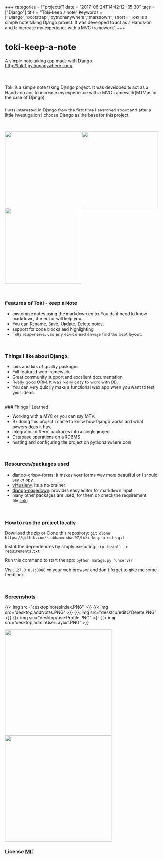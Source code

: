+++
categories = ["projects"]
date = "2017-06-24T14:42:12+05:30"
tags = ["Django"]
title = "Toki-keep a note"
Keywords = ["Django","bootstrap","pythonanywhere","markdown"]
short= "Toki is a simple note taking Django project. It was developed to act as a Hands-on and to increase my experience with a MVC framework"
+++
# toki-keep-a-note

A simple note taking app made with Django. http://toki1.pythonanywhere.com/
##### 

<br>

Toki is a simple note taking Django project. It was developed to act as a Hands-on and to increase my experience with a MVC framework(MTV as in the case of Django).

##### 

I was interested in Django from the first time I searched about and after a little investigation I choose Django as the base for this project.

<br>

<img class="amp-img" src="mobile/home.png" width="250">   <img class="amp-img" src="mobile/addNote.png" width="250">   <img  class="amp-img" src="mobile/notesIndex.png" width="250">

<br>

### Features of Toki - keep a Note
*   customize notes using the markdown editor.You dont need to know markdown, the editor will help you.
*   You can Rename, Save, Update, Delete notes.
*   support for code blocks and highlighting
*   Fully responsive. use any device and always find the best layout.


<br>

### Things I like about Django.
*   Lots and lots of quality packages
*   Full featured web framework
*   Great community support and excellent documentation
*   Really good ORM. It was really easy to work with DB.
*   You can very quickly make a functional web app when you want to test your ideas.


<br>
### Things I Learned

*   Working with a MVC or you can say MTV.
*   By doing this project I came to know how Django works and what powers does it has.
*   integrating differnt packages into a single project
*   Database operations on a RDBMS
*   hosting and configuring the project on pythonanwhere.com


<br>

### Resources/packages used
*   [django-crispy-forms](http://django-crispy-forms.readthedocs.io/en/latest/): it makes your forms way more beautiful or I should say crispy.
*   [virtualenv](https://virtualenv.pypa.io/en/stable/): its a no-brainer.
*   [django-pagedown](https://github.com/timmyomahony/django-pagedown): provides easy editor for markdown input.
*   many other packages are used, for them do check the requirement file.[link](https://github.com/shubhamnishad97/toki-keep-a-note/blob/master/requirements.txt): 


<br>

### How to run the project locally
Download the [zip](https://github.com/shubhamnishad97/toki-keep-a-note/archive/master.zip) or Clone this repository:
`git clone https://github.com/shubhamnishad97/toki-keep-a-note.git`

Install the dependencies by simply executing:
`pip install -r requirements.txt`

Run this command to start the app:
`python manage.py runserver`

Visit `127.0.0.1:8000` on your web browser and don't forget to give me some feedback.



<br>



### Screenshots
{{< img src="desktop/notesIndex.PNG" >}}
{{< img src="desktop/addNotes.PNG" >}}
{{< img src="desktop/editOrDelete.PNG" >}}
{{< img src="desktop/userProfile.PNG" >}}
{{< img src="desktop/adminUserLayout.PNG" >}}

<img src="desktop/signup.PNG" width="350">
<img src="desktop/login.PNG" width="350">

<br>

### License [MIT](https://github.com/shubhamnishad97/toki-keep-a-note/blob/master/LICENSE)

